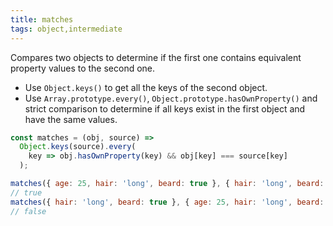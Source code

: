 ```yaml
---
title: matches
tags: object,intermediate
---
```


Compares two objects to determine if the first one contains equivalent property values to the second one.

- Use `Object.keys()` to get all the keys of the second object.
- Use `Array.prototype.every()`, `Object.prototype.hasOwnProperty()` and strict comparison to determine if all keys exist in the first object and have the same values.

```js
const matches = (obj, source) =>
  Object.keys(source).every(
    key => obj.hasOwnProperty(key) && obj[key] === source[key]
  );
```

```js
matches({ age: 25, hair: 'long', beard: true }, { hair: 'long', beard: true });
// true
matches({ hair: 'long', beard: true }, { age: 25, hair: 'long', beard: true });
// false
```

